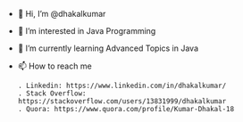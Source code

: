 - 👋 Hi, I’m @dhakalkumar
- 👀 I’m interested in Java Programming
- 🌱 I’m currently learning Advanced Topics in Java
- 📫 How to reach me

      . Linkedin: https://www.linkedin.com/in/dhakalkumar/
      . Stack Overflow: https://stackoverflow.com/users/13831999/dhakalkumar
      . Quora: https://www.quora.com/profile/Kumar-Dhakal-18
      
                  
<!---
dhakalkumar/dhakalkumar is a ✨ special ✨ repository because its `README.md` (this file) appears on your GitHub profile.
You can click the Preview link to take a look at your changes.
--->
